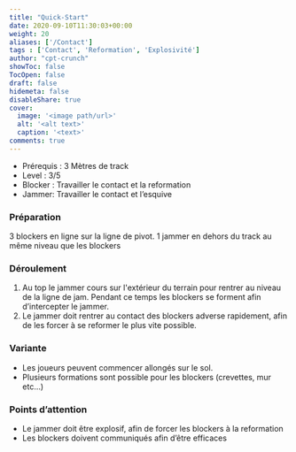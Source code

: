 ```yaml
---
title: "Quick-Start"
date: 2020-09-10T11:30:03+00:00
weight: 20
aliases: ['/Contact']
tags : ['Contact', 'Reformation', 'Explosivité'] 
author: "cpt-crunch"
showToc: false
TocOpen: false
draft: false
hidemeta: false
disableShare: true
cover:
  image: '<image path/url>'
  alt: '<alt text>'
  caption: '<text>'
comments: true
---
```


- Prérequis : 3 Mètres de track 
- Level : 3/5
- Blocker : Travailler le contact et la reformation 
- Jammer: Travailler le contact et l’esquive 

### Préparation 
 3 blockers en ligne sur la ligne de pivot. 1 jammer en dehors du track au même niveau que les blockers

###  Déroulement 

1. Au top le jammer cours sur l'extérieur du terrain pour rentrer au niveau de la ligne de jam. Pendant ce temps les blockers se forment afin d’intercepter le jammer.
2. Le jammer doit rentrer au contact des blockers adverse rapidement, afin de les forcer à se reformer le plus vite possible.

### Variante  
*   Les joueurs peuvent commencer allongés sur le sol. 
*   Plusieurs formations sont possible pour les blockers (crevettes, mur etc…)  

### Points d’attention 
*   Le jammer doit être explosif, afin de forcer les blockers à la reformation
*   Les blockers doivent communiqués afin d’être efficaces 